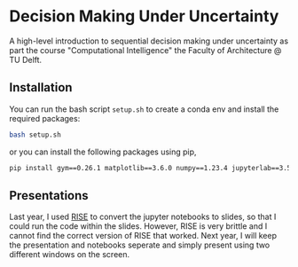 # Decision Making Under Uncertainty
A high-level introduction to sequential decision making under uncertainty as part the course "Computational Intelligence" the Faculty of Architecture @ TU Delft.

## Installation

You can run the bash script `setup.sh` to create a conda env and install the required packages:

```bash
bash setup.sh
```

or you can install the following packages using pip,

```bash
pip install gym==0.26.1 matplotlib==3.6.0 numpy==1.23.4 jupyterlab==3.5.0 seaborn
```
## Presentations
Last year, I used [RISE](https://rise.readthedocs.io/en/latest/) to convert the jupyter notebooks to slides, so that I could run the code within the slides. However, RISE is very brittle and I cannot find the correct version of RISE that worked. Next year, I will keep the presentation and notebooks seperate and simply present using two different windows on the screen.
